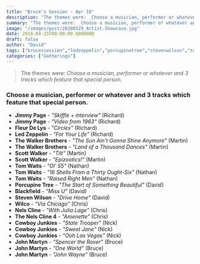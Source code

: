 ```yaml
---
title: "Bruce's Session - Apr 18"
description: "The themes were: _Choose a musician, performer or whatever and 3 tracks which feature that special person._"
summary: "The themes were: _Choose a musician, performer or whatever and 3 tracks which feature that special person._"
image: "/images/post/20180529_Artist.Showcase.jpg"
date: 2018-04-25T00:00:00.0000000
draft: false
author: "David"
tags: ["brucessession","ledzeppelin","porcupinetree","stevenwilson","tomwaits","tomwaits","tomwaits","blackfield","wilco","cowboyjunkies","cowboyjunkies","cowboyjunkies","scottwalker","scottwalker","johnmartyn","johnmartyn","johnmartyn","jimmypage","jimmypage","thewalkerbrothers","thewalkerbrothers","nelscline","fleurdelys","thenelscline4"]
categories: ["Gatherings"]
---
```

> The themes were: _Choose a musician, performer or whatever and 3 tracks which feature that special person._
### Choose a musician, performer or whatever and 3 tracks which feature that special person.
- **Jimmy Page** - _"Skiffle + interview"_ (Richard)
- **Jimmy Page** - _"Video from 1963"_ (Richard)
- **Fleur De Lys** - _"Circles"_ (Richard)
- **Led Zeppelin** - _"For Your Life"_ (Richard)
- **The Walker Brothers** - _"The Sun Ain't Gonna Shine Anymore"_ (Martin)
- **The Walker Brothers** - _"Land of a Thousand Dances"_ (Martin)
- **Scott Walker** - _"Tilt"_ (Martin)
- **Scott Walker** - _"Epizootics!"_ (Martin)
- **Tom Waits** - _"Ol' 55"_ (Nathan)
- **Tom Waits** - _"16 Shells From a Thirty Ought-Six"_ (Nathan)
- **Tom Waits** - _"Raised Right Men"_ (Nathan)
- **Porcupine Tree** - _"The Start of Something Beautiful"_ (David)
- **Blackfield** - _"Miss U"_ (David)
- **Steven Wilson** - _"Drive Home"_ (David)
- **Wilco** - _"Via Chicago"_ (Chris)
- **Nels Cline** - _"With Julia Lage"_ (Chris)
- **The Nels Cline 4** - _"Amenette"_ (Chris)
- **Cowboy Junkies** - _"State Trooper"_ (Nick)
- **Cowboy Junkies** - _"Sweet Jane"_ (Nick)
- **Cowboy Junkies** - _"Ooh Las Vegas"_ (Nick)
- **John Martyn** - _"Spencer the Rover"_ (Bruce)
- **John Martyn** - _"One World"_ (Bruce)
- **John Martyn** - _"John Wayne"_ (Bruce)
